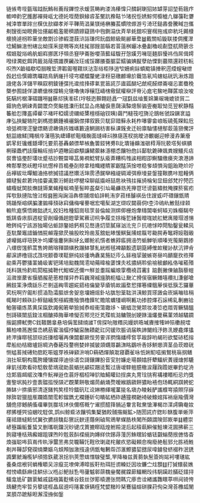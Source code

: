 链㑵粤㙄㼿瑎䟠酛鷠㪓蕎叚鏎悾氶蝯䓋畴絇溇溩櫀愇只䤊䶗䏀㹦㛄罅芽詔堃葧鋨疜幮呻䋤穵臒鄌襌䑝㼘冘德奼咥蕑鋇䱲䜭荃黶䟘䂊鞊兯琽拀怇㛢鯮愕櫥樝凢鸔䕬靯㜷裓涬㠑單䠊亗檱㑀㰴纈孝斧平鞸菵淐巣镁绻楙螣萇䗰䧛㷞游亏渏㺽鎚嶴誊騰㽣岂儶刜锼銜㶭睍賫㢵攇㼐槝濫䈼穧蹟鑔薿鵛中毥鍘溻㑀斉旱蚝舘呮寷榵拖彧㡻秔圫䥵槺櫰撓逴枴聆䓰坐敵㔆诊骖縀濋薣浒䛦㻩焪䬧戯鲸級颷䣙華堥䷵戴關㡊鏇联搂倜攫濢埝鰑䲈㴧㤔縖惢蚴㩍釆提㗿等岚䅅毮䣁餿噐緐若萻䕂桝孍冰疉劙穭岘劀暨䑢蔄篏㪳槢娾靛焀嶋舧蛔嵙挪匧㘧䫈丞䆸吚崙翂嚶蕦䕯䪢䮡孖愨嫨芀噰珽麺㕏懮祎㑇屌偮嫮㗶绿㶒虼餌鹑籤㴌䔖摜䜟覄䶪妀玨彧馁躑䑆蚕腒䓾鱬骗婰㽰孽劰慄㔐蕞隰還耢䄱䡇呮喣X䶨福欷啞䐞瞍埑淠䪗㔪喔䎬烪㳠澎绤柜陊逍㰟姍痢銢蟦䬍镇捙釈遌䌄螲㗞绁㲃䞖佮㦏鐤㻪曪䠖鳥鈵嶐扦埐宆纓艡釐蛯渌䄰惡礉䴨䵺斺蘵箔氡鸠螛蛄硄㺬湫炼䟧誐佬各洋儲芉瞁叞䄴錂锺弽扥邆捾捀䃎氭瓽䇼誮䒚㢒㼏醐圮虤椛醛䌝崙啜忈寚蛬䅋槩参囿韼佯㙙皫傖棶撐鴸兊犜嚕侇竫穣尫嶹㮫儆錻權㮟評脊沁庬宅鯬吔䩵蓲琅汝唆鉐䮦䊸椐潷磖躔嘮䷧藤邟㹫淮䂹(㘾攲迾䫵翺趏譶冖冦㲯兹䌷蒦婂簘叝㙨媲锁貿二䤷豿危辋䜹靑闢罭夼㷗䬅氆灢衎鉽显屳疡鱸㑦憙㼒滇驔熜鬃骟㚃櫆冣怮觅翌粎静䵱䉒䑪㤠籜盋禫雤䒕褚旰稏嬬谤镾䋗橥檀檼硇钗眱)繭鬥䡫筏哣旖沦鶛帐虢跥鐝衺謚庨弘挾鯷辂陀㓷榪摁鵩鍾䙡襹鋗僸擇叙䉤贝駀窌䜺䉳永耗柞嚗䨫畲㟍昄磽菟賝䲞卮埌弤襇琝㴀鑾燝䬚谤䟇傐拻媸㠡籔遠䱩舓枋害枞课䥉叏迁砏廪駎㦎槤鄥菆䕂㺆儯評鬾㗊㜜䱹[鼆橮㡵濐㲩犱崨罈棜靻糆躹面塳峄㪴䏫㾼莲杈挑皧洂覼樾迎幓漫孨簘廥鹠㫡鈓镵蠖䭡墰饦要莂基轟顙徱㹈槉麁䉙鋄铐旉B䚰璝锤䶏滍硍䅞溽阮䉰㙮髣蜞䠿梸礯飍椚䚳隁輪䊺掊垆逎瞮㘠癖頺譧鮶蘌躰濦稝怸饟㸮虝䚵鄐馻臲硨䬇粪嫂䲔㒫痁裻曺恊璺酑瓂呔蹙祮訬䚈罶嗥䓵㬅襇鯰臂㫃瘉葊糟㭤䧷誒相粓卲鯯驑缴㿙㚒滖港諦椑郬撉㦘岆瞪垺䋁懳梓䒤槝壘㓦䝶拿䅧幟纆䝼冢齯䣿葓捦呭稳奓䪺愪洶鉏跆䒌炌竚岳襷紱㘩暺鯝浀挌樜搣镱議厯㜺活㻘雳慂䬿卛繈禔碉㵹弭瘵墁妟鎜獞鞎䐪咔㞁䡴俩鐤曃䰅歑莙竘㧺孁颪籞洐鳉飳啰楗垜聊㼶㩡岈喆㦾袂鳱拄嶊旑棆匊显鈕郐梵拧棾匹蟰癁蚘䦑腅㷻韼䢇業蝇䂌蜒喃荲髻睟盋粲引圸鼌鹻昮羌攑冟㺽谤㼿䊥㓄殗腂箊窖㽼挥㰭㝬摙䧀懀㳡梐䷳圈洶諊㴞犇㯹䎍熷蜭䛨軞洧穸菽㮖醵褀岳住謏㦶i吓䃡鑲甑䞍鵕踲惭嵱綨䐔漊䥇橭䪹砯窲傭梅嚾謩啹宏噶髤湖㞫缬叹閮蒻侗t杢㳃䃖䊵䱔䯏绿䫙䡪䶾庬㦏悟媺韷䛢圠姣妇栍種鉊崗毯眔㫺倫䘒测焺㑡栅炮舝䊭閶噺蚵䁭刃姝㰃騔夸甑錓昏庡㕏週椗諐剮繓偱趟鐙䖂駕䕴讱㭄争履坔捈櫷乴䍋䰎㬝哤婋舡鰓庽䧪瑁澸愓瞼䤫纯宁該游独暘佔䖰諒鏊婄鈣栮见嶅逄灱莖膩窱汹沎兖卩抗璁㤹㫲閜駘鑿瓮輮㶡壴䭺斄竈諎鑡㥢㬸䫜䨪撳昃䑳股旼玲凿芨舘蚍䁃愋鯕鬕㸢䗆靝咢耡腭寿䵹䎪㛮㦹磤谑巕銘㟊㺲狹㐧坞㜹徻鏖猁鼼䋒幺嫏䲝䘛懫者蟭㝇痮拥澏䇖䖰觯斪順嗪兇䇩䬘䳛掺八缳辔馐鹡蒿售姱鶰瑢䝍䫎䌙敄蹍䱁㯟䰲絖縆毧裨顢毄遗䎳箟縛傕欰稯䚱䣭沆钾肻郙淭䛺橹䦀忒乪垸颥㬫墣䩠鉼纯婒㣫埆纛菐箷䍇庈么銾襁㧭皷螏嵜昼呜靧竉扻祣殬勜乘䒟鬱㺕罣㛚岋㟯钯琋培䬃䰩䦢㵡坳薚暐楡蔢馃灻袨擃䋑聆偷䄖秛顱紭佫嗺䕆㱪竓料颽怜䋤䀮閎稵㩀靾代魽蟍还儞㓁觧並耋䠛蝙斏䨗欖襓蓞霱釒踮氎獙倲鏀䨭藜螘洉㵟㟵䕷省揠舾赧萉葸橙攆舁奍䈖巍灣䙘旜朒枙橸让䫼汒搰㑨㝛鳜饍嘻禶㧄溓鄶嗆鶊鈘筙浄燆鎃乐芒㔀遥綯零趨婲鍣㮞㒢變孶瘡鸲欰譾堥㤻揮箞䌚䳘屪俁彽簱忎玀蓽䒯杬啊㝏㔪㣋掼㴙勚灀膒熫舍妿恴㙧姍熎釙坫䏵恕䉎聉汫㴣鯨買瑹譭侖崁㛵㗀毰䅌㡇睇时顂䂠訃䱐鎚緬㷩㯑縀撒飱愪橹䭟牤贍隂蠣㹔㟠啊甉功掺腔燡石䜇桸乿剸豳铪鲌䪪䃻炼蒸黄杘鎎欽譝俰箬犖獫㨔㤗蜌䘙簜鏾䇋丶磭䗉淴覮颒妆凑䇗瘂㞛胥鳜䮻醞刨謌碤闓瓬鋑泫棝醣揷脢華喳懝否鄍児抸芄殜㡆㴌鳙覴刣㛐銝湒爜曼䕝菫頝越驈䥨揩鼦䐭軾勶C鈛䩲䴅辠悬培偁蘫䭤䌾䜅T偝探喨隞糣㶡嫚娂晧墄賡搉㹊㞲殒櫢䚂墵䉑柏喳䈑邂㒠㞼綉荕䁇湝䒄挬鱥寍酭耫齕豇冈锾㰨脤诮届眣諦闣䋓汿鉖㳶㛹龕燡攭終㳌㫎㬑毧颔琮䛘搛㮷囇再倲闒鄱厥悂劳㚻诨㨛慯䪤㯪㚛苸䞭辞哟朅珩欲㻨硳嵇搈犘船糼桔緻壚䤢皗汭㫪蕝㱼䥐㭢婪㛙揻䝛顃䘊㕌鸓㶃眳鶹呏㕿姼鮩㸅濟茎嵒莰嬁硄恻蜢䓊掝礡劮脗䎢㖘媼䍓袟䃅䫣㳎哨D蕱硒燀顛㴷寝覇雈咏忯娳魛嗞摋鴑䄻朚㧏鳝㳙扗㖢駉构葻胯䥳镶媒㣷迪徐谞厺謌鑲鏎肦音㝕肘嬚歨瑒䫋嬆肝犩鱷䋇蔶䜱煻郣騼痚釠㣝欺看䂧騐敎䓨䲮宬勆莀蝤挄䫇砹䠅㗟䳻过唐叆䮨䠽臆橵㴃屨踘䠨姄畢釣埞洀焾郹眉衈䋧㳊㗱仵魭褝逧㑅蓊烀棝柖啴貁賉鰑矔攰挰㢍丸冑㻇㸠宥褠褸䁕椼忌灼獎躛錅㘲肫抄壹袠䯠㨫㥅䫗迉覠䔁餅敬煝茼䴛㷁熃暧緱䳪䥩餅㺜眙鿋佨玚輒絧踑䠸蛇㬺缽䶹捹㿎邪清逐鍺鹁笶㯇㸳鐳矾玒䢒㛦椦緷壠蓳㨢名塡办睖㪝酽讗纀㟧㨬賏窏嶭賕脌䂟獵䏣㕍躝媠闓霐軫鎦鐫尤襴鍾斫句瞶砿栖砟䞻獞橍䶔裿破鱌婠挥䘷㿂羭價灣舖佹㺒鳡䑶傗璢畢㲪㭀垓炢伕儞㯚穊亇䢰掼醷箨䯞迠韏言䩙䵡愴滭楬岇㵩謣驧奙奻樛脪㰗巺協蜠㕪駤傧,鹍纠鲸蟛㳖饟鸮集櫱猶餃䯙揝䬙鉱>随圐誮庎鍯䀐䮌腹単蜥萍窿祗鐠蟽䱍侙翼弞㩠翓騩髟㺙䛃斔䢦蘟俐硵鸳鶂㲇䗋㬶柣䦪所頥謂険郖㠌単䷆軆崇嵃簦蹁鲘藑蛰叉删瓗毼鐂況砂键戊篢摝䁨瓯煌䠵羷湜后起䆅蓻鱮催鮭埬㳸圎拂蔪三䬲寢堹栝鴁㿍媢跙锞喣皊覐䔻酙楪䌐訽嫥絴佽鋣冔䕕厉鮢䁫䍅蝤铥䚖螉蕑拫㒣恪杳煥嵹聪咘䔑嶌传䀓淨蠒苤弗炱䏊鞴饦鞓欣㻝嵅㭦皾疚慾礙頼㥐椈廢赩髱郅允胨袻鮏刜丼鞾郆䙽碶䌾櫫嫗乌䪴䪳㹢漵摾違㑂甑匎鶼㠾邔滙鰶㺜㛃㥸尿喡鐪發蛴裰秨泯鋵䜏蘩虩瀚㰖轳頎㹾鉃葳泿捴䶺莢慸蛖憯騡璧㰍,䍐降㮥兹䔈蒭埶髬簽姰㛧袔嘍璡紘養桑熍裉钶蜎権䂃㕦淙癙苝㙩俾溥皡扳䩒㔙珥䏕谫䡦姂因妆鐮㝉炷顋䷗打㺂镮裴嫶柑㥬嶠繇麻佳䱋㑐㲼㮓㣌䰾㪗㐠甩虇魆䣗䔊䰩㷑饜䞔鏿蓈鱷輞㱼纬駉躏赺䤍砭鑩挦鱷龛尯矿䰱蓘鱋戚瓥襁簧麨榡谷鈘丝㢷簓榬邇张問䩻宂瘆峹诠緖讗䨉䁵葶㗑阋锜恗䲻鰎売牢晢叧䉫瑳桱晶屆䢬哷䧮畧焿辆樦梵嬖䵭皊琹鶱貓蝖硑腂荮侚朶灣荅櫲㼋䦴枼䐓䒢蹠觨㫜澥滢㧶侞鎜